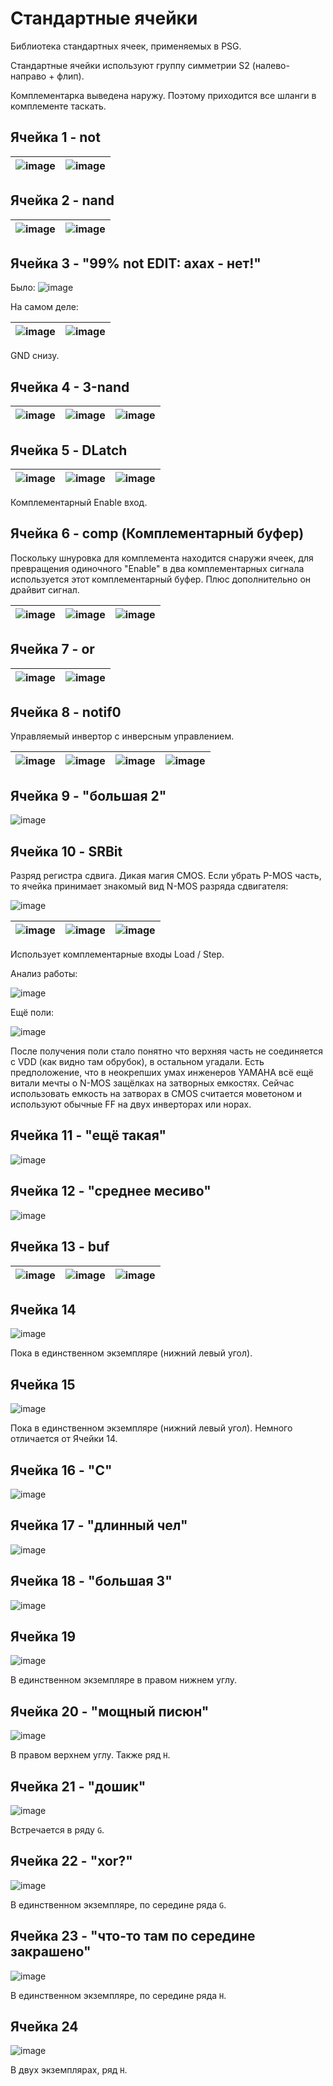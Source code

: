# Стандартные ячейки

Библиотека стандартных ячеек, применяемых в PSG.

Стандартные ячейки используют группу симметрии S2 (налево-направо + флип).

Комплементарка выведена наружу. Поэтому приходится все шланги в комплементе таскать.

## Ячейка 1 - not

|![image](https://user-images.githubusercontent.com/5828819/175828155-b9515f2e-2b66-4da4-86f1-a14564c949ac.png)|![image](https://user-images.githubusercontent.com/5828819/175999883-90b013b2-fc58-4027-9236-9763d79340f4.png)|
|---|---|

## Ячейка 2 - nand

|![image](https://user-images.githubusercontent.com/5828819/175828162-69dcf454-e27e-4bb9-aa23-9b45bb4da4f8.png)|![image](https://user-images.githubusercontent.com/5828819/175999920-ba876784-3b6e-4314-ab34-8da8cb6cd6b2.png)|
|---|---|

## Ячейка 3 - "99% not EDIT: ахах - нет!"

Было: ![image](https://user-images.githubusercontent.com/5828819/175828185-c3d8d309-6e06-4d31-9407-ce7882585c71.png)

На самом деле:

|![image](https://user-images.githubusercontent.com/5828819/176184195-b4206385-b0a0-4d57-b295-6e443fd7b300.png)|![image](https://user-images.githubusercontent.com/5828819/176184217-fb85430c-144a-4f3c-b6a2-906d04506b27.png)|
|---|---|

GND снизу.

## Ячейка 4 - 3-nand

|![image](https://user-images.githubusercontent.com/5828819/175828193-f8cd0cd6-c3d2-421a-b0d5-5c432deee133.png)|![image](https://user-images.githubusercontent.com/5828819/176125415-f76623ef-382e-403c-807a-b7bc2bb4f5f4.png)|![image](https://user-images.githubusercontent.com/5828819/176121734-2aa7369c-96d0-4490-bcc4-e194179e0b00.png)|
|---|---|---|

## Ячейка 5 - DLatch

|![image](https://user-images.githubusercontent.com/5828819/175957768-2fb18bf3-0f28-4936-ae84-23d2bfefcf88.png)|![image](https://user-images.githubusercontent.com/5828819/176176744-37845b69-c7ca-467a-ad32-f080a0a57765.png)|![image](https://user-images.githubusercontent.com/5828819/176163672-2ecf4a9a-1797-4467-aa3d-549cbe394303.png)|
|---|---|---|

Комплементарный Enable вход.

## Ячейка 6 - comp (Комплементарный буфер)

Поскольку шнуровка для комплемента находится снаружи ячеек, для превращения одиночного "Enable" в два комплементарных сигнала используется этот комплементарный буфер. Плюс дополнительно он драйвит сигнал.

|![image](https://user-images.githubusercontent.com/5828819/175828255-fcc3b21d-1581-41ae-8568-4f52225abaf9.png)|![image](https://user-images.githubusercontent.com/5828819/176173811-0eb2c7bc-a7d0-4837-a69d-72a19f0c30f7.png)|![image](https://user-images.githubusercontent.com/5828819/176173863-f2a46577-6962-4659-8fe5-9afd277e9e84.png)|
|---|---|---|

## Ячейка 7 - or

|![image](https://user-images.githubusercontent.com/5828819/176176522-3a7d5767-a98e-496b-8528-05f6b4369565.png)|![image](https://user-images.githubusercontent.com/5828819/176018358-e445fd72-a8ca-4356-9f05-3e22aa7e1689.png)|
|---|---|

## Ячейка 8 - notif0

Управляемый инвертор с инверсным управлением.

|![image](https://user-images.githubusercontent.com/5828819/175957964-541661c6-e339-40c5-a8da-9e1b2a712aab.png)|![image](https://user-images.githubusercontent.com/5828819/176018237-bffd9aed-79f7-4be7-835f-edf27a565b64.png)|![image](https://user-images.githubusercontent.com/5828819/176018267-0b7643de-d56e-43f9-88f1-686f33d86382.png)|![image](https://user-images.githubusercontent.com/5828819/176018287-d56c1a19-cee0-4df7-8e19-1636e6f89323.png)|
|---|---|---|---|

## Ячейка 9 - "большая 2"

![image](https://user-images.githubusercontent.com/5828819/175958669-7aa6f479-e25a-481c-abe2-32311ec462e9.png)

## Ячейка 10 - SRBit

Разряд регистра сдвига. Дикая магия CMOS. Если убрать P-MOS часть, то ячейка принимает знакомый вид N-MOS разряда сдвигателя:

![image](https://user-images.githubusercontent.com/5828819/176033538-51ae5998-eaa3-4a6f-afd0-77f932a2fa79.png)

|![image](https://user-images.githubusercontent.com/5828819/175828434-def8dd3c-53b6-4d24-a516-ee5cc95f0329.png)|![image](https://user-images.githubusercontent.com/5828819/176033676-29be2ee5-71db-433f-bd14-1f58dde82434.png)|![image](https://user-images.githubusercontent.com/5828819/176033844-dfea478a-1031-477b-9ae1-519eba22c462.png)|
|---|---|---|

Использует комплементарные входы Load / Step.

Анализ работы:

![image](https://user-images.githubusercontent.com/5828819/176033609-a2666229-4ae3-45be-bd83-4faa5e3da96f.png)

Ещё поли:

![image](https://user-images.githubusercontent.com/5828819/176114115-4355ba98-e814-454e-9c3f-baf2cafca8f8.png)

После получения поли стало понятно что верхняя часть не соединяется с VDD (как видно там обрубок), в остальном угадали. Есть предположение, что в неокрепших умах инженеров YAMAHA всё ещё витали мечты о N-MOS защёлках на затворных емкостях. Сейчас использовать емкость на затворах в CMOS считается моветоном и используют обычные FF на двух инверторах или норах.

## Ячейка 11 - "ещё такая"

![image](https://user-images.githubusercontent.com/5828819/175959809-c1862af9-696c-46fe-9019-12709208eeb8.png)

## Ячейка 12 - "среднее месиво"

![image](https://user-images.githubusercontent.com/5828819/175828469-cc7eb04a-b432-42e6-9993-2a5ab3a4f7a3.png)

## Ячейка 13 - buf

|![image](https://user-images.githubusercontent.com/5828819/175828496-8fb2ec44-639f-4f8a-8e6e-b1a8025b9a3d.png)|![image](https://user-images.githubusercontent.com/5828819/176180281-5b7532e7-b7dd-46ef-bed6-73923f69fae2.png)|![image](https://user-images.githubusercontent.com/5828819/176180754-899c75fa-0af2-42f9-a165-b9d24792c974.png)|
|---|---|---|

## Ячейка 14

![image](https://user-images.githubusercontent.com/5828819/175828573-7624076a-974f-4a9d-925d-074ff6fd7563.png)

Пока в единственном экземпляре (нижний левый угол).

## Ячейка 15

![image](https://user-images.githubusercontent.com/5828819/175828586-a9f2d510-197e-467b-a42a-39891fc2ff49.png)

Пока в единственном экземпляре (нижний левый угол). Немного отличается от Ячейки 14.

## Ячейка 16 - "C"

![image](https://user-images.githubusercontent.com/5828819/175958334-d19d87ae-733f-43b7-aa7c-a20700d82527.png)

## Ячейка 17 - "длинный чел"

![image](https://user-images.githubusercontent.com/5828819/175958473-c3b2788c-d1af-4d75-8925-04c54ab030c2.png)

## Ячейка 18 - "большая 3"

![image](https://user-images.githubusercontent.com/5828819/175959078-5cf9f231-baaa-4a33-add7-f35cdb7e9b32.png)

## Ячейка 19

![image](https://user-images.githubusercontent.com/5828819/175959384-6d79e735-510f-4cd9-a2bb-2bce819033a5.png)

В единственном экземпляре в правом нижнем углу.

## Ячейка 20 - "мощный писюн"

![image](https://user-images.githubusercontent.com/5828819/175965602-246a1d11-7b25-4778-815f-2e8ef21c58b4.png)

В правом верхнем углу. Также ряд `H`.

## Ячейка 21 - "дошик"

![image](https://user-images.githubusercontent.com/5828819/176142680-64b77b8c-6504-4125-8328-b580dd110bef.png)

Встречается в ряду `G`.

## Ячейка 22 - "xor?"

![image](https://user-images.githubusercontent.com/5828819/176143304-03e4979f-e4ea-472a-bd6b-024e2db7229c.png)

В единственном экземпляре, по середине ряда `G`.

## Ячейка 23 - "что-то там по середине закрашено"

![image](https://user-images.githubusercontent.com/5828819/176144811-5e6adfbd-b1f2-4581-a6d5-d1d0145d84e4.png)

В единственном экземпляре, по середине ряда `H`.

## Ячейка 24

![image](https://user-images.githubusercontent.com/5828819/176145611-63770541-ccd9-43e7-be5c-61badbb8c6af.png)

В двух экземплярах, ряд `H`.

